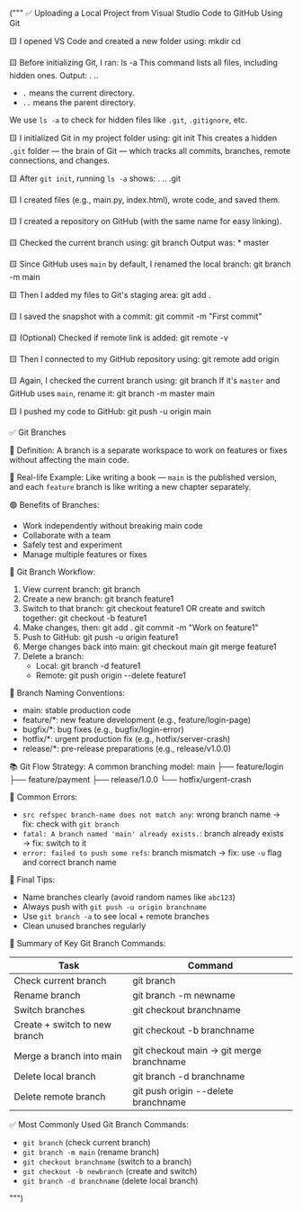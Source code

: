 ("""
✅ Uploading a Local Project from Visual Studio Code to GitHub Using Git

🟨 I opened VS Code and created a new folder using:
    mkdir <foldername>
    cd <foldername>

🟨 Before initializing Git, I ran:
    ls -a
This command lists all files, including hidden ones. Output:
    .  ..
- `.` means the current directory.
- `..` means the parent directory.

We use `ls -a` to check for hidden files like `.git`, `.gitignore`, etc.

🟨 I initialized Git in my project folder using:
    git init
This creates a hidden `.git` folder — the brain of Git — which tracks all commits, branches, remote connections, and changes.

🟨 After `git init`, running `ls -a` shows:
    .  ..  .git

🟨 I created files (e.g., main.py, index.html), wrote code, and saved them.

🟨 I created a repository on GitHub (with the same name for easy linking).

🟨 Checked the current branch using:
    git branch
Output was: * master

🟨 Since GitHub uses `main` by default, I renamed the local branch:
    git branch -m main

🟨 Then I added my files to Git's staging area:
    git add .

🟨 I saved the snapshot with a commit:
    git commit -m "First commit"

🟨 (Optional) Checked if remote link is added:
    git remote -v

🟨 Then I connected to my GitHub repository using:
    git remote add origin <your-repo-link>

🟨 Again, I checked the current branch using:
    git branch
If it's `master` and GitHub uses `main`, rename it:
    git branch -m master main

🟨 I pushed my code to GitHub:
    git push -u origin main

✅ Git Branches

🔹 Definition: A branch is a separate workspace to work on features or fixes without affecting the main code.

🎯 Real-life Example: Like writing a book — `main` is the published version, and each `feature` branch is like writing a new chapter separately.

🟢 Benefits of Branches:
- Work independently without breaking main code
- Collaborate with a team
- Safely test and experiment
- Manage multiple features or fixes

🔧 Git Branch Workflow:
1. View current branch:
    git branch
2. Create a new branch:
    git branch feature1
3. Switch to that branch:
    git checkout feature1
   OR create and switch together:
    git checkout -b feature1
4. Make changes, then:
    git add .
    git commit -m "Work on feature1"
5. Push to GitHub:
    git push -u origin feature1
6. Merge changes back into main:
    git checkout main
    git merge feature1
7. Delete a branch:
   - Local: git branch -d feature1
   - Remote: git push origin --delete feature1

🔀 Branch Naming Conventions:
- main: stable production code
- feature/*: new feature development (e.g., feature/login-page)
- bugfix/*: bug fixes (e.g., bugfix/login-error)
- hotfix/*: urgent production fix (e.g., hotfix/server-crash)
- release/*: pre-release preparations (e.g., release/v1.0.0)

📚 Git Flow Strategy:
A common branching model:
    main
    ├── feature/login
    ├── feature/payment
    ├── release/1.0.0
    └── hotfix/urgent-crash

🧨 Common Errors:
- `src refspec branch-name does not match any`: wrong branch name → fix: check with `git branch`
- `fatal: A branch named 'main' already exists.`: branch already exists → fix: switch to it
- `error: failed to push some refs`: branch mismatch → fix: use `-u` flag and correct branch name

💬 Final Tips:
- Name branches clearly (avoid random names like `abc123`)
- Always push with `git push -u origin branchname`
- Use `git branch -a` to see local + remote branches
- Clean unused branches regularly

🔄 Summary of Key Git Branch Commands:

Task                           | Command
------------------------------|-------------------------------
Check current branch           | git branch
Rename branch                 | git branch -m newname
Switch branches                | git checkout branchname
Create + switch to new branch | git checkout -b branchname
Merge a branch into main       | git checkout main → git merge branchname
Delete local branch            | git branch -d branchname
Delete remote branch           | git push origin --delete branchname

✅ Most Commonly Used Git Branch Commands:
- `git branch` (check current branch)
- `git branch -m main` (rename branch)
- `git checkout branchname` (switch to a branch)
- `git checkout -b newbranch` (create and switch)
- `git branch -d branchname` (delete local branch)


""")